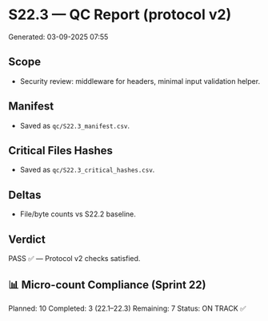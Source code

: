 # S22.3 — QC Report (protocol v2)
Generated: 03-09-2025 07:55

## Scope
- Security review: middleware for headers, minimal input validation helper.

## Manifest
- Saved as `qc/S22.3_manifest.csv`.

## Critical Files Hashes
- Saved as `qc/S22.3_critical_hashes.csv`.

## Deltas
- File/byte counts vs S22.2 baseline.

## Verdict
PASS ✅ — Protocol v2 checks satisfied.

## 📊 Micro-count Compliance (Sprint 22)
Planned: 10
Completed: 3 (22.1–22.3)
Remaining: 7
Status: ON TRACK ✅
